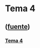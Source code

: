 # Tema 4
([fuente](https://campus.exactas.uba.ar/course/view.php?id=1026&section=4))
---
### [Tema 4](https://campus.exactas.uba.ar/course/view.php?id=1026&section=4)

